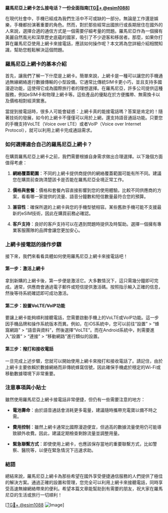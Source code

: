 **羅馬尼亞上網卡怎么接电话？一份全面指南[[TG💪+ @esim1088](https://t.me/s/esim1088)]**

在現代社會中，手機已經成為我們生活中不可或缺的一部分。無論是工作還是娛樂，手機都扮演著重要的角色。然而，對於那些經常出國旅行或長期居住在國外的人來說，選擇合適的通信方式是一個需要仔細考量的問題。羅馬尼亞作為一個擁有美麗自然風光和深厚歷史底蘊的國家，吸引了不少遊客和移居者。那麼，如果你打算在羅馬尼亞使用上網卡來接電話，應該如何操作呢？本文將為您詳細介紹相關知識，幫助您輕鬆解決這個問題。

### 羅馬尼亞上網卡的基本介紹

首先，讓我們了解一下什麼是上網卡。簡單來說，上網卡是一種可以讓您的手機通過無線網絡進行數據傳輸的小型設備。它通常比傳統SIM卡更小巧，並且支持多國漫遊功能，這使得它成為國際旅行者的理想選擇。在羅馬尼亞，許多公司提供這種服務，例如eSIM卡和物理上網卡等。這些產品的優點在於方便攜帶、無需換卡以及價格相對經濟實惠。

當提到接電話時，很多人可能會疑惑：上網卡真的能接電話嗎？答案是肯定的！隨著技術的發展，如今的上網卡不僅僅可以用於上網，還支持語音通話功能。只要您的手機支持VoLTE（Voice over LTE）或者VoIP（Voice over Internet Protocol），就可以利用上網卡完成通話需求。

### 如何選擇適合自己的羅馬尼亞上網卡？

在購買羅馬尼亞上網卡之前，我們需要根據自身需求做出合理選擇。以下幾個方面值得考慮：

1. **網絡覆蓋範圍**：不同的上網卡提供商提供的網絡覆蓋範圍可能有所不同。建議您在購買前查詢清楚該卡是否能在羅馬尼亞全境正常工作。
   
2. **價格與套餐**：價格和套餐內容直接影響到您的使用體驗。比較不同供應商的方案，看看哪一家提供的流量、語音分鐘數和短信數量最符合您的預算。

3. **兼容性**：確保所選的上網卡與您的手機型號相容。某些舊款手機可能不支援最新的eSIM技術，因此在購買前務必確認。

4. **客戶支持**：良好的客戶支持可以在遇到問題時提供及時幫助。選擇一個擁有專業客服團隊的品牌會讓您更加安心。

### 上網卡接電話的操作步驟

接下來，我們來看看具體如何使用羅馬尼亞上網卡來接電話吧！

#### 第一步：激活上網卡
拿到新購的上網卡後，第一步便是激活它。大多數情況下，這只需幾分鐘即可完成。通常，供應商會通過電子郵件或短信提供激活碼。按照指示輸入正確的信息，然後等待系統確認即可成功激活。

#### 第二步：設置VoLTE/VoIP功能
要讓上網卡能夠順利接聽電話，您需要啟動手機上的VoLTE或VoIP功能。這一步因手機品牌和操作系統版本而異。例如，在iOS系統中，您可以前往“設置” > “蜂窩網路” > “語音與資料”，然後選擇“VoLTE”。而在Android系統中，則需要進入“設置” > “連接” > “移動網路”進行類似的設置。

#### 第三步：撥打和接收電話
一旦完成上述步驟，您就可以開始使用上網卡來撥打和接收電話了。請記住，由於上網卡主要依賴於數據網絡而非傳統蜂窩信號，因此確保手機處於穩定的Wi-Fi或移動數據環境下非常重要。

### 注意事項與小貼士

雖然使用羅馬尼亞上網卡接電話非常便捷，但仍有一些需要注意的地方：

- **電池壽命**：由於語音通話會消耗更多電量，建議隨時攜帶充電寶以備不時之需。
  
- **費用控制**：雖然上網卡通常比國際漫遊便宜，但過高的數據流量使用仍可能導致額外收費。因此，建議定期檢查剩餘流量並調整用量。

- **緊急聯繫方式**：即使使用上網卡，也應該保存當地的重要聯繫方式，比如警察、醫院等，以便在緊急情況下迅速求助。

### 結語

總結來說，羅馬尼亞上網卡為那些希望在國外享受便捷通信服務的人們提供了極佳的解決方案。通過正確的設置和管理，您完全可以利用上網卡來接聽電話，同時享受高速無線網絡帶來的便利。希望本篇文章能幫助到有需要的朋友，祝大家在羅馬尼亞的生活或旅行一切順利！

[[TG💪+ @esim1088](https://t.me/s/esim1088) ![Image](https://i.postimg.cc/4NQfJmqS/Snipaste-2025-05-13-00-14-12.png)]